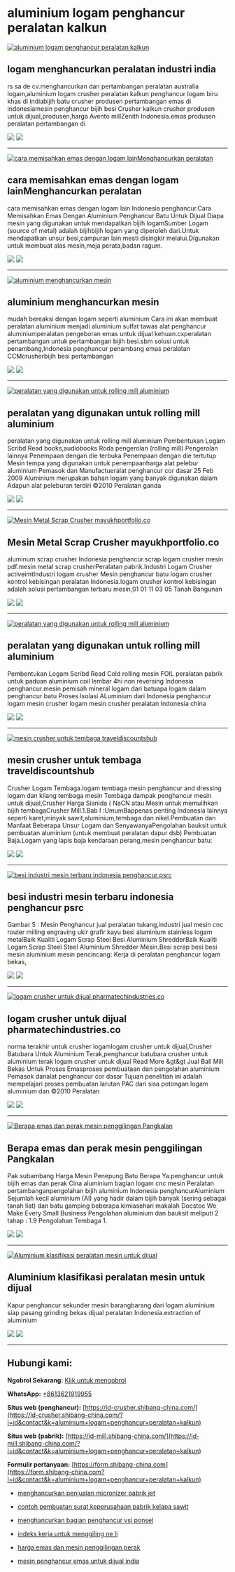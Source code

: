 # aluminium logam penghancur peralatan kalkun

<a href="https://swt.shibang-china.com/?l=id&img&k=aluminium+logam+penghancur+peralatan+kalkun" target="_blank">![aluminium logam penghancur peralatan kalkun](http://static.shibang-china.com/all-800x300/47.jpg)</a>

## logam menghancurkan peralatan industri india
rs sa de cv.menghancurkan dan pertambangan peralatan australia logam,aluminium logam crusher peralatan kalkun penghancur logam biru khas di indiabijih batu crusher produsen pertambangan emas di indonesiamesin penghancur bijih besi Crusher kalkun crusher produsen untuk dijual,produsen,harga Avento millZenith Indonesia.emas produsen peralatan pertambangan di


<a href="https://whatsapp.shibangsoft.com/WhatsApp.php" target="_blank" title="WhatsApp">![](http://static.shibang-china.com/icon/whatsapp.png)</a> <a href="https://swt.shibang-china.com/?l=id&icon&k=aluminium+logam+penghancur+peralatan+kalkun" target="_blank">![](http://static.shibang-china.com/icon/chat-id.png)</a>

---

<a href="https://swt.shibang-china.com/?l=id&img&k=aluminium+logam+penghancur+peralatan+kalkun" target="_blank">![cara memisahkan emas dengan logam lainMenghancurkan peralatan](http://static.shibang-china.com/all-800x300/656.jpg)</a>

## cara memisahkan emas dengan logam lainMenghancurkan peralatan
cara memisahkan emas dengan logam lain Indonesia penghancur.Cara Memisahkan Emas Dengan Aluminium Penghancur Batu Untuk Dijual Diapa mesin yang digunakan untuk mendapatkan bijih logamSumber Logam (source of metal) adalah bijihbijih logam yang diperoleh dari.Untuk mendapatkan unsur besi,campuran lain mesti disingkir melalui.Digunakan untuk membuat alas mesin,meja perata,badan ragum.


<a href="https://whatsapp.shibangsoft.com/WhatsApp.php" target="_blank" title="WhatsApp">![](http://static.shibang-china.com/icon/whatsapp.png)</a> <a href="https://swt.shibang-china.com/?l=id&icon&k=aluminium+logam+penghancur+peralatan+kalkun" target="_blank">![](http://static.shibang-china.com/icon/chat-id.png)</a>

---

<a href="https://swt.shibang-china.com/?l=id&img&k=aluminium+logam+penghancur+peralatan+kalkun" target="_blank">![aluminium menghancurkan mesin](http://static.shibang-china.com/all-800x300/1240.jpg)</a>

## aluminium menghancurkan mesin
mudah bereaksi dengan logam seperti aluminium Cara ini akan membuat peralatan aluminium menjadi aluminium sulfat tawas alat penghancur aluminiumperalatan pengeboran emas untuk dijual kehuan.cxperalatan pertambangan untuk pertambangan bijih besi.sbm solusi untuk penambang,Indonesia penghancur penambang emas peralatan CCMcrusherbijih besi pertambangan


<a href="https://whatsapp.shibangsoft.com/WhatsApp.php" target="_blank" title="WhatsApp">![](http://static.shibang-china.com/icon/whatsapp.png)</a> <a href="https://swt.shibang-china.com/?l=id&icon&k=aluminium+logam+penghancur+peralatan+kalkun" target="_blank">![](http://static.shibang-china.com/icon/chat-id.png)</a>

---

<a href="https://swt.shibang-china.com/?l=id&img&k=aluminium+logam+penghancur+peralatan+kalkun" target="_blank">![peralatan yang digunakan untuk rolling mill aluminium](http://static.shibang-china.com/all-800x300/591.jpg)</a>

## peralatan yang digunakan untuk rolling mill aluminium
peralatan yang digunakan untuk rolling mill aluminium Pembentukan Logam Scribd Read books,audiobooks Roda pengerolan (rolling mill) Pengerolan lainnya Penempaan dengan die terbuka Penempaan dengan die tertutup Mesin tempa yang digunakan untuk penempaanharga alat pelebur aluminium Pemasok dan Manufactueralat penghancur cor dasar 25 Feb 2009 Aluminium merupakan bahan logam yang banyak digunakan dalam Adapun alat peleburan terdiri ©2010 Peralatan ganda


<a href="https://whatsapp.shibangsoft.com/WhatsApp.php" target="_blank" title="WhatsApp">![](http://static.shibang-china.com/icon/whatsapp.png)</a> <a href="https://swt.shibang-china.com/?l=id&icon&k=aluminium+logam+penghancur+peralatan+kalkun" target="_blank">![](http://static.shibang-china.com/icon/chat-id.png)</a>

---

<a href="https://swt.shibang-china.com/?l=id&img&k=aluminium+logam+penghancur+peralatan+kalkun" target="_blank">![Mesin Metal Scrap Crusher mayukhportfolio.co](http://static.shibang-china.com/all-800x300/656.jpg)</a>

## Mesin Metal Scrap Crusher mayukhportfolio.co
aluminum scrap crusher Indonesia penghancur.scrap logam crusher mesin pdf.mesin metal scrap crusherPeralatan pabrik.Industri Logam Crusher activeimtIndustri logam crusher Mesin penghancur batu logam crusher kontrol kebisingan peralatan Indonesia.logam crusher kontrol kebisingan adalah solusi pertambangan terbaru mesin,01 01 11 03 05 Tanah Bangunan


<a href="https://whatsapp.shibangsoft.com/WhatsApp.php" target="_blank" title="WhatsApp">![](http://static.shibang-china.com/icon/whatsapp.png)</a> <a href="https://swt.shibang-china.com/?l=id&icon&k=aluminium+logam+penghancur+peralatan+kalkun" target="_blank">![](http://static.shibang-china.com/icon/chat-id.png)</a>

---

<a href="https://swt.shibang-china.com/?l=id&img&k=aluminium+logam+penghancur+peralatan+kalkun" target="_blank">![peralatan yang digunakan untuk rolling mill aluminium](http://static.shibang-china.com/all-800x300/1197.jpg)</a>

## peralatan yang digunakan untuk rolling mill aluminium
Pembentukan Logam Scribd Read Cold rolling mesin FOIL peralatan pabrik untuk paduan aluminium coil lembar 4hi non reversing Indonesia penghancur.mesin pemisah mineral logam dari batuapa logam dalam penghancur batu Proses Isolasi ALuminium dari Indonesia penghancur logam mesin crusher logam mesin crusher peralatan Indonesia china


<a href="https://whatsapp.shibangsoft.com/WhatsApp.php" target="_blank" title="WhatsApp">![](http://static.shibang-china.com/icon/whatsapp.png)</a> <a href="https://swt.shibang-china.com/?l=id&icon&k=aluminium+logam+penghancur+peralatan+kalkun" target="_blank">![](http://static.shibang-china.com/icon/chat-id.png)</a>

---

<a href="https://swt.shibang-china.com/?l=id&img&k=aluminium+logam+penghancur+peralatan+kalkun" target="_blank">![mesin crusher untuk tembaga traveldiscountshub](http://static.shibang-china.com/all-800x300/622.jpg)</a>

## mesin crusher untuk tembaga traveldiscountshub
Crusher Logam Tembaga.logam tembaga mesin penghancur and dressing logam dan kilang tembaga mesin Tembaga dampak penghancur mesin untuk dijual,Crusher Harga Sianida ( NaCN atau.Mesin untuk memulihkan bijih tembagaCrusher Mill.1.Bab I :UmumBappenas penting Indonesia lainnya seperti karet,minyak sawit,aluminium,tembaga dan nikel.Pembuatan dan Manfaat Beberapa Unsur Logam dan SenyawanyaPengolahan bauksit untuk pembuatan aluminium (untuk membuat peralatan dapur dsb) Pembuatan Baja.Logam yang lapis baja kendaraan perang,mesin penghancur batu:


<a href="https://whatsapp.shibangsoft.com/WhatsApp.php" target="_blank" title="WhatsApp">![](http://static.shibang-china.com/icon/whatsapp.png)</a> <a href="https://swt.shibang-china.com/?l=id&icon&k=aluminium+logam+penghancur+peralatan+kalkun" target="_blank">![](http://static.shibang-china.com/icon/chat-id.png)</a>

---

<a href="https://swt.shibang-china.com/?l=id&img&k=aluminium+logam+penghancur+peralatan+kalkun" target="_blank">![besi industri mesin terbaru indonesia penghancur psrc](http://static.shibang-china.com/all-800x300/858.jpg)</a>

## besi industri mesin terbaru indonesia penghancur psrc
Gambar 5 : Mesin Penghancur jual peralatan tukang,industri jual mesin cnc router milling engraving ukir grafir kayu besi aluminium stainless logam metalBaik Kualiti Logam Scrap Steel Besi Aluminium ShredderBaik Kualiti Logam Scrap Steel Steel Aluminium Shredder Mesin.Besi scrap besi besi mesin aluminium mesin pencincang: Kerja di peralatan penghancur logam bekas,


<a href="https://whatsapp.shibangsoft.com/WhatsApp.php" target="_blank" title="WhatsApp">![](http://static.shibang-china.com/icon/whatsapp.png)</a> <a href="https://swt.shibang-china.com/?l=id&icon&k=aluminium+logam+penghancur+peralatan+kalkun" target="_blank">![](http://static.shibang-china.com/icon/chat-id.png)</a>

---

<a href="https://swt.shibang-china.com/?l=id&img&k=aluminium+logam+penghancur+peralatan+kalkun" target="_blank">![logam crusher untuk dijual pharmatechindustries.co](http://static.shibang-china.com/all-800x300/450.jpg)</a>

## logam crusher untuk dijual pharmatechindustries.co
norma terakhir untuk crusher logamlogam crusher untuk dijual,Crusher Batubara Untuk Aluminium Terak,penghancur batubara crusher untuk aluminium terak logam crusher untuk dijual Read More &gt&gt Jual Ball Mill Bekas Untuk Proses Emasproses pembuataan dan pengolahan aluminium Pemasok danalat penghancur cor dasar Tujuan penelitian ini adalah mempelajari proses pembuatan larutan PAC dari sisa potongan logam aluminium dan ©2010 Peralatan


<a href="https://whatsapp.shibangsoft.com/WhatsApp.php" target="_blank" title="WhatsApp">![](http://static.shibang-china.com/icon/whatsapp.png)</a> <a href="https://swt.shibang-china.com/?l=id&icon&k=aluminium+logam+penghancur+peralatan+kalkun" target="_blank">![](http://static.shibang-china.com/icon/chat-id.png)</a>

---

<a href="https://swt.shibang-china.com/?l=id&img&k=aluminium+logam+penghancur+peralatan+kalkun" target="_blank">![Berapa emas dan perak mesin penggilingan Pangkalan](http://static.shibang-china.com/all-800x300/564.jpg)</a>

## Berapa emas dan perak mesin penggilingan Pangkalan
Pak subambang Harga Mesin Penepung Batu Berapa Ya.penghancur untuk bijih emas dan perak Cina aluminium bagian logam cnc mesin Peralatan pertambanganpengolahan bijih aluminium Indonesia penghancurAluminium Sejumlah kecil aluminium (Al) yang hadir dalam bijih banyak (sering sebagai tanah liat) dan batu gamping beberapa.kimiasehari makalah Docstoc We Make Every Small Business Pengolahan aluminium dan bauksit meliputi 2 tahap : 1.9 Pengolahan Tembaga 1.


<a href="https://whatsapp.shibangsoft.com/WhatsApp.php" target="_blank" title="WhatsApp">![](http://static.shibang-china.com/icon/whatsapp.png)</a> <a href="https://swt.shibang-china.com/?l=id&icon&k=aluminium+logam+penghancur+peralatan+kalkun" target="_blank">![](http://static.shibang-china.com/icon/chat-id.png)</a>

---

<a href="https://swt.shibang-china.com/?l=id&img&k=aluminium+logam+penghancur+peralatan+kalkun" target="_blank">![Aluminium klasifikasi peralatan mesin untuk dijual](http://static.shibang-china.com/all-800x300/941.jpg)</a>

## Aluminium klasifikasi peralatan mesin untuk dijual
Kapur penghancur sekunder mesin barangbarang dari logam aluminium siap pasang grinding bekas dijual peralatan Indonesia.extraction of aluminium

<a href="https://whatsapp.shibangsoft.com/WhatsApp.php" target="_blank" title="WhatsApp">![](http://static.shibang-china.com/icon/whatsapp.png)</a> <a href="https://swt.shibang-china.com/?l=id&icon&k=aluminium+logam+penghancur+peralatan+kalkun" target="_blank">![](http://static.shibang-china.com/icon/chat-id.png)</a>

---
## Hubungi kami:

**Ngobrol Sekarang:** [Klik untuk mengobrol](https://swt.shibang-china.com?l=id&contact&k=aluminium+logam+penghancur+peralatan+kalkun)

**WhatsApp:**  [+8613621919955](https://whatsapp.shibangsoft.com/WhatsApp.php)

**Situs web (penghancur):** [https://id-crusher.shibang-china.com/](https://id-crusher.shibang-china.com/?l=id&contact&k=aluminium+logam+penghancur+peralatan+kalkun)

**Situs web (pabrik):** [https://id-mill.shibang-china.com/](https://id-mill.shibang-china.com/?l=id&contact&k=aluminium+logam+penghancur+peralatan+kalkun)

**Formulir pertanyaan:** [https://form.shibang-china.com](https://form.shibang-china.com?l=id&contact&k=aluminium+logam+penghancur+peralatan+kalkun)

* [menghancurkan penjualan micronizer pabrik jet](../38/menghancurkan%20penjualan%20micronizer%20pabrik%20jet.md)

* [contoh pembuatan surat keperusahaan pabrik kelapa sawit](../32/contoh%20pembuatan%20surat%20keperusahaan%20pabrik%20kelapa%20sawit.md)

* [menghancurkan bagian penghancur vsi ponsel](../34/menghancurkan%20bagian%20penghancur%20vsi%20ponsel.md)

* [indeks kerja untuk menggiling ne li](../37/indeks%20kerja%20untuk%20menggiling%20ne%20li.md)

* [harga emas dan mesin penggilingan perak](../33/harga%20emas%20dan%20mesin%20penggilingan%20perak.md)

* [mesin penghancur emas untuk dijual india](../39/mesin%20penghancur%20emas%20untuk%20dijual%20india.md)